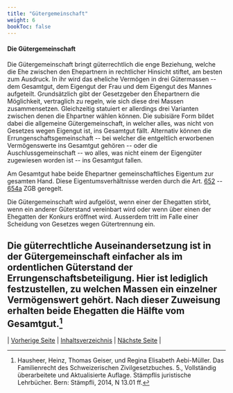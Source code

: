 ```yaml
---
title: "Gütergemeinschaft"
weight: 6
bookToc: false
---
```


#### Die Gütergemeinschaft

Die Gütergemeinschaft bringt güterrechtlich die enge Beziehung, welche
die Ehe zwischen den Ehepartnern in rechtlicher Hinsicht stiftet, am
besten zum Ausdruck. In ihr wird das eheliche Vermögen in drei
Gütermassen -- dem Gesamtgut, dem Eigengut der Frau und dem Eigengut des
Mannes aufgeteilt. Grundsätzlich gibt der Gesetzgeber den Ehepartnern
die Möglichkeit, vertraglich zu regeln, wie sich diese drei Massen
zusammensetzen. Gleichzeitig statuiert er allerdings drei Varianten
zwischen denen die Ehpartner wählen können. Die subisiäre Form bildet
dabei die allgemeine Gütergemeinschaft, in welcher alles, was nicht von
Gesetzes wegen Eigengut ist, ins Gesamtgut fällt. Alternativ können die
Errungenschaftsgemeinschaft -- bei welcher die entgeltlich erworbenen
Vermögenswerte ins Gesamtgut gehören -- oder die Auschlussgemeinschaft
-- wo alles, was nicht einem der Eigengüter zugewiesen worden ist -- ins
Gesamtgut fallen.

Am Gesamtgut habe beide Ehepartner gemeinschaftliches Eigentum zur
gesamten Hand. Diese Eigentumsverhältnisse werden durch die Art. [652](https://www.fedlex.admin.ch/eli/cc/24/233_245_233/de#art_652) --
[654a](https://www.fedlex.admin.ch/eli/cc/24/233_245_233/de#art_654_a) ZGB geregelt.

Die Gütergemeinschaft wird aufgelöst, wenn einer der Ehegatten stirbt,
wenn ein anderer Güterstand vereinbart wird oder wenn über einen der
Ehegatten der Konkurs eröffnet wird. Ausserdem tritt im Falle einer
Scheidung von Gesetzes wegen Gütertrennung ein.

Die güterrechtliche Auseinandersetzung ist in der Gütergemeinschaft
einfacher als im ordentlichen Güterstand der Errungenschaftsbeteiligung.
Hier ist lediglich festzustellen, zu welchen Massen ein einzelner
Vermögenswert gehört. Nach dieser Zuweisung erhalten beide Ehegatten die
Hälfte vom Gesamtgut.[^1]
---

| [Vorherige Seite](ordentlicher_gueterstand) | [Inhaltsverzeichnis](../../index) | [Nächste Seite](guetertrennung) |

[^1]: Hausheer, Heinz, Thomas Geiser, und Regina Elisabeth Aebi-Müller.
    Das Familienrecht des Schweizerischen Zivilgesetzbuches. 5.,
    Vollständig überarbeitete und Aktualisierte Auflage. Stämpflis
    juristische Lehrbücher. Bern: Stämpfli, 2014, N 13.01 ff.
